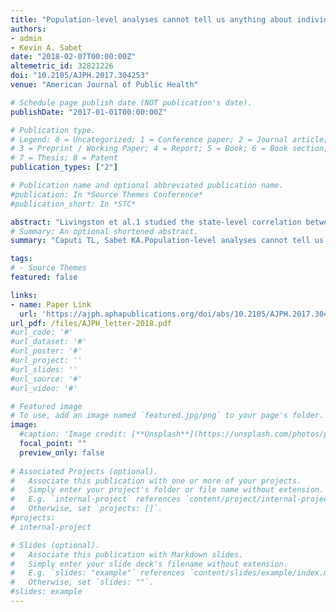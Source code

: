 ```yaml
---
title: "Population-level analyses cannot tell us anything about individual-level marijuana-opioid substitution"
authors:
- admin
- Kevin A. Sabet
date: "2018-02-07T00:00:00Z"
altemetric_id: 32821226
doi: "10.2105/AJPH.2017.304253"
venue: "American Journal of Public Health"

# Schedule page publish date (NOT publication's date). 
publishDate: "2017-01-01T00:00:00Z"

# Publication type.
# Legend: 0 = Uncategorized; 1 = Conference paper; 2 = Journal article;
# 3 = Preprint / Working Paper; 4 = Report; 5 = Book; 6 = Book section;
# 7 = Thesis; 8 = Patent 
publication_types: ["2"]

# Publication name and optional abbreviated publication name. 
#publication: In *Source Themes Conference*
#publication_short: In *STC*

abstract: "Livingston et al.1 studied the state-level correlation between opioid overdose deaths and recreational marijuana legislation. In the article’s introduction, the authors claim that the study will contribute to the literatureon whether cannabis is substituted for opioids in pain management, and the reader is given the premise that “with this substitution, an immediate reduction in opioid-related poisonings would be expected."
# Summary: An optional shortened abstract.
summary: "Caputi TL, Sabet KA.Population-level analyses cannot tell us anything about individual-level marijuana-opioid substitution. American Journal of Public Health. 2018 Mar;108(3):e12-."

tags:
# - Source Themes
featured: false

links:
- name: Paper Link
  url: 'https://ajph.aphapublications.org/doi/abs/10.2105/AJPH.2017.304253'
url_pdf: /files/AJPH_letter-2018.pdf
#url_code: '#'
#url_dataset: '#'
#url_poster: '#'
#url_project: ''
#url_slides: ''
#url_source: '#'
#url_video: '#'

# Featured image
# To use, add an image named `featured.jpg/png` to your page's folder. 
image:
  #caption: 'Image credit: [**Unsplash**](https://unsplash.com/photos/pLCdAaMFLTE)'
  focal_point: ""
  preview_only: false
 
# Associated Projects (optional).
#   Associate this publication with one or more of your projects.
#   Simply enter your project's folder or file name without extension.
#   E.g. `internal-project` references `content/project/internal-project/index.md`.
#   Otherwise, set `projects: []`.
#projects:
# internal-project

# Slides (optional).
#   Associate this publication with Markdown slides.
#   Simply enter your slide deck's filename without extension.
#   E.g. `slides: "example"` references `content/slides/example/index.md`.
#   Otherwise, set `slides: ""`.
#slides: example
---
```

